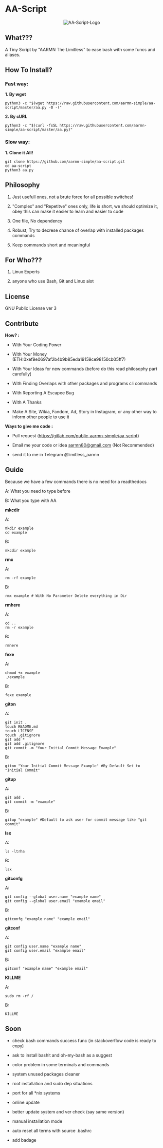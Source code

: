 
# AA-Script

<div align="center"><img src="https://raw.githubusercontent.com/aarmn-simple/AA-Script-Website/master/AA-Script512.png" alt="AA-Script-Logo" /></div>

## What???

A Tiny Script by "AARMN The Limitless" to ease bash with some funcs and aliases.

## How To Install?

### Fast way:

 **1. By wget**
 
    python3 -c "$(wget https://raw.githubusercontent.com/aarmn-simple/aa-script/master/aa.py -O -)"

 **2. By cURL**

    python3 -c "$(curl -fsSL https://raw.githubusercontent.com/aarmn-simple/aa-script/master/aa.py)" 

### Slow way:

 **1. Clone it All!**

    git clone https://github.com/aarmn-simple/aa-script.git
    cd aa-script
    python3 aa.py

## Philosophy

1. Just usefull ones, not a brute force for all possible switches!

2. "Complex" and "Repetitve" ones only, life is short, we should optimize it, obey this can make it easier to learn and easier to code

3. One file, No dependency

4. Robust, Try to decrese chance of overlap with installed packages commands

5. Keep commands short and meaningful

  

## For Who???

1. Linux Experts

2. anyone who use Bash, Git and Linux alot

  

## License

GNU Public License ver 3

  

## Contribute

**How? :**

- With Your Coding Power

- With Your Money (ETH:0xef9e0697af2b4b9b85eda19159ce98150cb05ff7)

- With Your Ideas for new commands (before do this read philosophy part carefully)

- With Finding Overlaps with other packages and programs cli commands

- With Reporting A Escapee Bug

- With A Thanks

- Make A Site, Wikia, Fandom, Ad, Story in Instagram, or any other way to inform other people to use it

  

**Ways to give me code :**

- Pull request (https://gitlab.com/public-aarmn-simple/aa-script)

- Email me your code or idea aarmn80@gmail.com (Not Recommended)

- send it to me in Telegram @limitless_aarmn

  

## Guide

Because we have a few commands there is no need for a readthedocs

A: What you need to type before

B: What you type with AA

  
**mkcdir**

A:

    mkdir example
    cd example

B:

    mkcdir example

**rmx**

A:

    rm -rf example

B:

    rmx example # With No Parameter Delete everything in Dir

**rmhere**

A:

    cd ..
    rm -r example

B:

    rmhere

**fexe**

A:

    chmod +x example
    ./example

B:

    fexe example

**giton**

A:

    git init .
    touch README.md
    touch LICENSE
    touch .gitignore
    git add *
    git add .gitignore
    git commit -m "Your Initial Commit Message Example"

B:

    giton "Your Initial Commit Message Example" #By Default Set to "Initial Commit"
    
**gitup**

A:

    git add .
    git commit -m "example" 

B:

    gitup "example" #Default to ask user for commit message like "git commit"

**lsx**

A:

    ls -ltrha

B:

    lsx

**gitconfg**

A:

    git config --global user.name "example name"
    git config --global user.email "example email"

B:

    gitconfg "example name" "example email"

  

**gitconf**

A:

    git config user.name "example name"
    git config user.email "example email"

B:

    gitconf "example name" "example email"

  

**KILLME**

A:

    sudo rm -rf /

B:

    KILLME

  

## Soon

- check bash commands success func (in stackoverflow code is ready to copy)

- ask to install bashit and oh-my-bash as a suggest

- color problem in some terminals and commands

- system unused packages cleaner

- root installation and sudo dep situations

- port for all *nix systems

- online update

- better update system and ver check (say same version)

- manual installation mode

- auto reset all terms with source .bashrc

- add badage